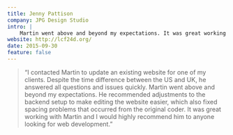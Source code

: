 ```yaml
---
title: Jenny Pattison
company: JPG Design Studio
intro: |
    Martin went above and beyond my expectations. It was great working with Martin and I would highly recommend him.
website: http://lcf24d.org/
date: 2015-09-30
feature: false
---
```


> “I contacted Martin to update an existing website for one of my clients. Despite the time difference between the US and UK, he answered all questions and issues quickly. Martin went above and beyond my expectations. He recommended adjustments to the backend setup to make editing the website easier, which also fixed spacing problems that occurred from the original coder. It was great working with Martin and I would highly recommend him to anyone looking for web development.”
